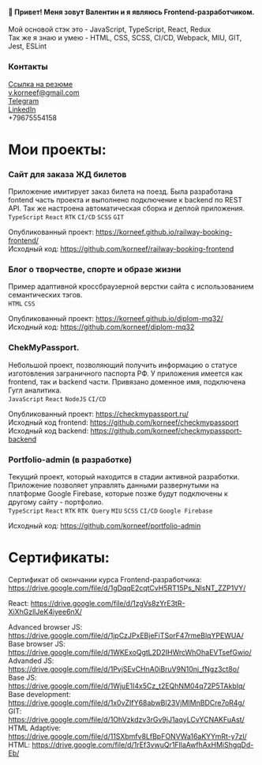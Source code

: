 
#### 👋 Привет! Меня зовут Валентин и я являюсь Frontend-разработчиком.
Мой основой стэк это - JavaScript, TypeScript, React, Redux  
Так же я знаю и умею - HTML, CSS, SCSS, CI/CD, Webpack, MIU, GIT, Jest, ESLint  
### Контакты  
[Ссылка на резюме](https://drive.google.com/file/d/1tkABHNH8-nNkv7bEbmzNmpD0ccYWF6HQ/view)  
v.korneef@gmail.com  
[Telegram](https://t.me/spaceaper)  
[LinkedIn](https://www.linkedin.com/in/korneev-v/)  
+79675554158  


# Мои проекты:
### Сайт для заказа ЖД билетов 

Приложение имитирует заказ билета на поезд. Была разработана fontend часть проекта и выполнено подключение к backend  по REST  API. Так же настроена автоматическая сборка и деплой приложения.  
`TypeScript` `React` `RTK` `CI/CD` `SCSS` `GIT`  
  
Опубликованный проект: https://korneef.github.io/railway-booking-frontend/  
Исходный код: https://github.com/korneef/railway-booking-frontend  

### Блог о творчестве, спорте и образе жизни 
Пример адаптивной кроссбраузерной верстки сайта с использованием семантических тэгов.  
`HTML` `CSS`  
  
Опубликованный проект: https://korneef.github.io/diplom-mq32/  
Исходный код: https://github.com/korneef/diplom-mq32  

### ChekMyPassport. 
Небольшой проект, позволяющий получить информацию о статусе изготовления заграничного паспорта РФ. У приложения имеется как frontend, так и backend части. Привязано доменное имя, подключена Гугл аналитика.  
`JavaScript` `React` `NodeJS` `CI/CD`  
  
Опубликованный проект: https://checkmypassport.ru/  
Исходный код frontend: https://github.com/korneef/checkmypassport  
Исходный код backend: https://github.com/korneef/checkmypassport-backend  

### Portfolio-admin (в разработке)
Текущий проект, который находится в стадии активной разработки. Приложение позволяет управлять данными развернутыми на платформе Google Firebase, которые позже будут подключены к другому сайту - портфолио.   
`TypeScript` `React` `RTK` `RTK Query` `MIU` `SCSS` `CI/CD` `Google Firebase`  
  
Исходный код: https://github.com/korneef/portfolio-admin  

# Сертификаты:
Сертификат об окончании курса Frontend-разработчика: https://drive.google.com/file/d/1gDqqE2cqtCvH5RT15Ps_NlsNT_ZZP1VY/  
  
React: https://drive.google.com/file/d/1zgVs8zYrE3tR-XiXhGzllJeK4iyee6nX/  
  
Advanced browser JS: https://drive.google.com/file/d/1jpCzJPxEBjeFiTSorF47rmeBlqYPEWUA/  
Base browser JS: https://drive.google.com/file/d/1WKExoQgtL2D2IHWrcWhOhaEVTsefGwio/  
Advanded JS: https://drive.google.com/file/d/1PvjSEvCHnA0iBruV9N10nj_fNgz3ct8o/  
Base JS: https://drive.google.com/file/d/1WjuE1I4x5Cz_t2EQhNM04q72P5TAkbIq/  
Base development: https://drive.google.com/file/d/1x0vZIfY68abwBl23VjMIMnBDCre7oR4g/  
GIT: https://drive.google.com/file/d/1OhVzkdzv3rGv9jJ1aqyLCvYCNAKFuAst/  
HTML Adaptive: https://drive.google.com/file/d/11SXbmfv8LfBpFONVWa16aKYYmRt-y7zl/  
HTML: https://drive.google.com/file/d/1rEf3vwuQr1FllaAwfhAxHMiShgqDd-Eb/  


